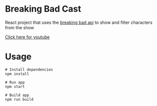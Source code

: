 # Breaking Bad Cast

React project that uses the [breaking bad api](https://breakingbadapi.com/documentation) to show and filter characters from the show

[Click here for youtube](https://www.youtube.com/watch?v=YaioUnMw0mo)

# Usage

```
# Install dependencies
npm install
```

```
# Run app
npm start
```

```
# Build app
npm run build
```
